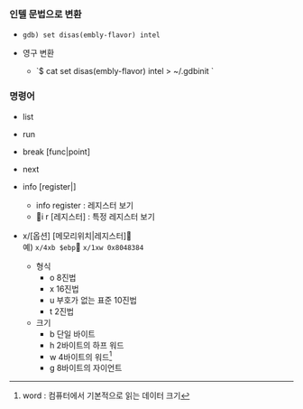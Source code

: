 ### 인텔 문법으로 변환

* `gdb) set disas(embly-flavor) intel`

* 영구 변환

  * \`$ cat set disas\(embly-flavor\) intel &gt; ~/.gdbinit
    \`

### 명령어

* list

* run

* break \[func\|point\]

* next

* info \[register\|\]

  * info register : 레지스터 보기
  * i r \[레지스터\] : 특정 레지스터 보기

* x/\[옵션\] \[메모리위치\|레지스터\]  
  예\)  `x/4xb $ebp`   `x/1xw 0x8048384`

  * 형식
    * o 8진법
    * x 16진법
    * u 부호가 없는 표준 10진법
    * t 2진법
  * 크기
    * b 단일 바이트
    * h 2바이트의 하프 워드
    * w 4바이트의 워드[^1]
    * g 8바이트의 자이언트



[^1]: word : 컴퓨터에서 기본적으로 읽는 데이터 크기


